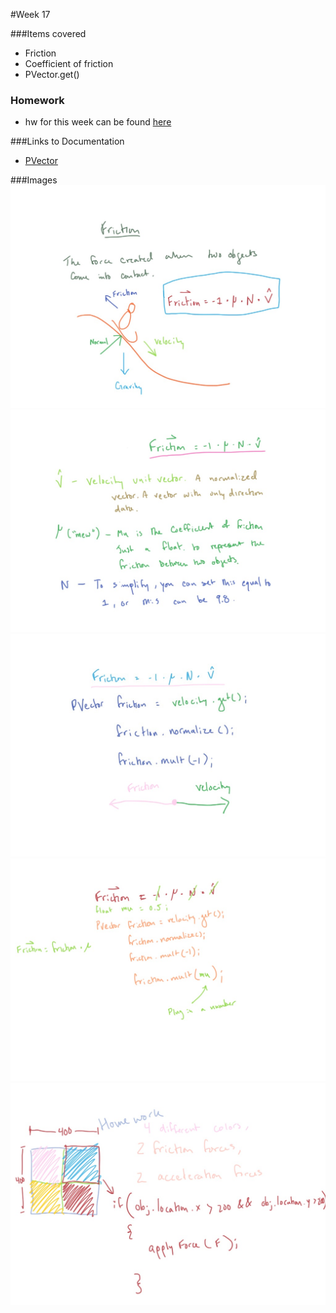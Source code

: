 #Week 17

###Items covered
* Friction
* Coefficient of friction
* PVector.get()

### Homework
* hw for this week can be found [here](https://github.com/mositech/CS2015/issues/41)

###Links to Documentation
* [PVector](https://processing.org/reference/PVector.html)


###Images
![friction](https://github.com/mositech/CS2015/blob/master/Class-Material/week17/imageNotes/01_friction.jpg?raw=true)
![equation](https://github.com/mositech/CS2015/blob/master/Class-Material/week17/imageNotes/02_partsOfEquation.jpg?raw=true)
![direction](https://github.com/mositech/CS2015/blob/master/Class-Material/week17/imageNotes/03_direction.jpg?raw=true)
![formula](https://github.com/mositech/CS2015/blob/master/Class-Material/week17/imageNotes/04_formula.jpg?raw=true)
![homework](https://github.com/mositech/CS2015/blob/master/Class-Material/week17/imageNotes/05_homework.jpg?raw=true)